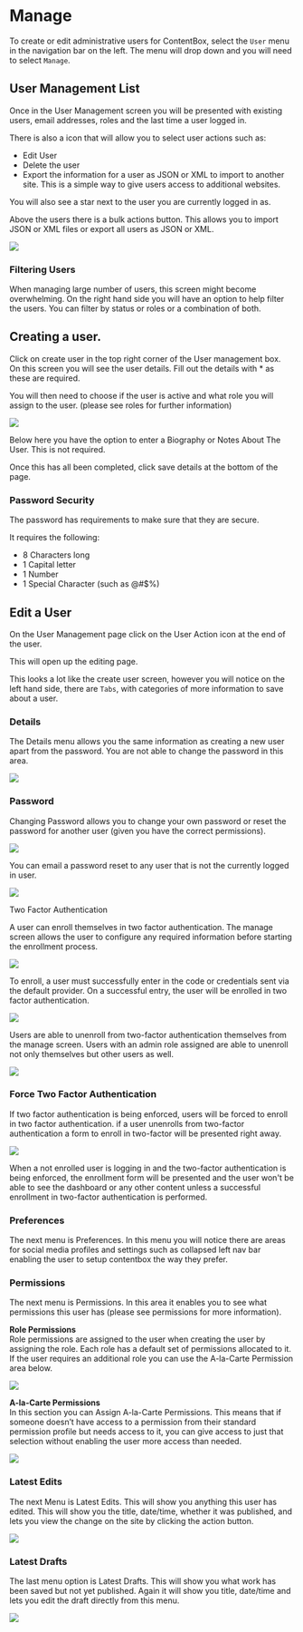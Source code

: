 # Manage

To create or edit administrative users for ContentBox, select the `User` menu in the navigation bar on the left. The menu will drop down and you will need to select `Manage`.

## User Management List

Once in the User Management screen you will be presented with existing users, email addresses, roles and the last time a user logged in.

There is also a icon that will allow you to select user actions such as:

* Edit User
* Delete the user
* Export the information for a user as JSON or XML to import to another site. This is a simple way to give users access to additional websites.

You will also see a star next to the user you are currently logged in as.

Above the users there is a bulk actions button. This allows you to import JSON or XML files or export all users as JSON or XML.

![](../../../.gitbook/assets/Screenshot1.png)

### Filtering Users

When managing large number of users, this screen might become overwhelming. On the right hand side you will have an option to help filter the users. You can filter by status or roles or a combination of both.

## Creating a user.

Click on create user in the top right corner of the User management box.\
On this screen you will see the user details. Fill out the details with \* as these are required.

You will then need to choose if the user is active and what role you will assign to the user. (please see roles for further information)

![](../../../.gitbook/assets/Screenshot2.png)

Below here you have the option to enter a Biography or Notes About The User. This is not required.

Once this has all been completed, click save details at the bottom of the page.

### Password Security

The password has requirements to make sure that they are secure.

It requires the following:

* 8 Characters long
* 1 Capital letter
* 1 Number
* 1 Special Character (such as @#$%)

## Edit a User

On the User Management page click on the User Action icon at the end of the user.

This will open up the editing page.

This looks a lot like the create user screen, however you will notice on the left hand side, there are `Tabs`, with categories of more information to save about a user.

### Details

The Details menu allows you the same information as creating a new user apart from the password. You are not able to change the password in this area.

![](../../../.gitbook/assets/edit\_user\_details.png)

### Password

Changing Password allows you to change your own password or reset the password for another user (given you have the correct permissions).

![](../../../.gitbook/assets/change\_password.png)

You can email a password reset to any user that is not the currently logged in user.

![](../../../.gitbook/assets/reset\_password.png)

Two Factor Authentication

A user can enroll themselves in two factor authentication. The manage screen allows the user to configure any required information before starting the enrollment process.

![](../../../.gitbook/assets/two\_factor\_enroll.png)

To enroll, a user must successfully enter in the code or credentials sent via the default provider. On a successful entry, the user will be enrolled in two factor authentication.

![](../../../.gitbook/assets/enrollment\_screen.png)

Users are able to unenroll from two-factor authentication themselves from the manage screen. Users with an admin role assigned are able to unenroll not only themselves but other users as well.

![](../../../.gitbook/assets/two\_factor\_unenroll.png)

### Force Two Factor Authentication

If two factor authentication is being enforced, users will be forced to enroll in two factor authentication. if a user unenrolls from two-factor authentication a form to enroll in two-factor will be presented right away.

![](../../../.gitbook/assets/force\_two\_factor.png)

When a not enrolled user is logging in and the two-factor authentication is being enforced, the enrollment form will be presented and the user won't be able to see the dashboard or any other content unless a successful enrollment in two-factor authentication is performed.

### Preferences

The next menu is Preferences. In this menu you will notice there are areas for social media profiles and settings such as collapsed left nav bar enabling the user to setup contentbox the way they prefer.

### Permissions

The next menu is Permissions. In this area it enables you to see what permissions this user has (please see permissions for more information).

**Role Permissions**\
Role permissions are assigned to the user when creating the user by assigning the role. Each role has a default set of permissions allocated to it. If the user requires an additional role you can use the A-la-Carte Permission area below.

![](../../../.gitbook/assets/screenshot5.png)

**A-la-Carte Permissions**\
In this section you can Assign A-la-Carte Permissions. This means that if someone doesn’t have access to a permission from their standard permission profile but needs access to it, you can give access to just that selection without enabling the user more access than needed.

![](../../../.gitbook/assets/Screenshot6.png)

### Latest Edits

The next Menu is Latest Edits. This will show you anything this user has edited. This will show you the title, date/time, whether it was published, and lets you view the change on the site by clicking the action button.

![](../../../.gitbook/assets/Screenshot7.png)

### Latest Drafts

The last menu option is Latest Drafts. This will show you what work has been saved but not yet published. Again it will show you title, date/time and lets you edit the draft directly from this menu.

![](../../../.gitbook/assets/Screenshot8.png)
